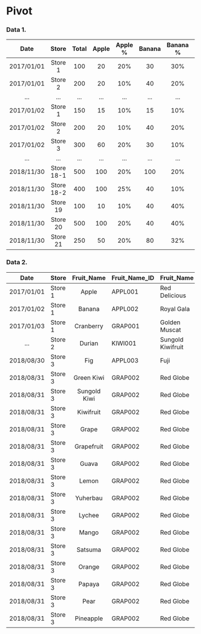 # Pivot
### Data 1.
| Date       | Store      | Total | Apple | Apple % | Banana | Banana % | ... | Pineapple | Pineapple % |
|:---:       |:---:       |:---:  |:---:  |:---:    |:---:   |:---:     |:---:|:---:      |:---:        |
| 2017/01/01 | Store 1    | 100   | 20    | 20%     | 30     | 30%      | ... | 10        | 10%         |
| 2017/01/01 | Store 2    | 200   | 20    | 10%     | 40     | 20%      | ... | 60        | 30%         |
| ...        | ...        | ...   | ...   | ...     | ...    | ...      | ... | ...       | ...         |
| 2017/01/02 | Store 1    | 150   | 15    | 10%     | 15     | 10%      | ... | 30        | 20%         |
| 2017/01/02 | Store 2    | 200   | 20    | 10%     | 40     | 20%      | ... | 60        | 30%         |
| 2017/01/02 | Store 3    | 300   | 60    | 20%     | 30     | 10%      | ... | 60        | 20%         |
| ...        | ...        | ...   | ...   | ...     | ...    | ...      | ... | ...       | ...         |
| 2018/11/30 | Store 18-1 | 500   | 100   | 20%     | 100    | 20%      | ... | 50        | 10%         |
| 2018/11/30 | Store 18-2 | 400   | 100   | 25%     | 40     | 10%      | ... | 20        | 5%          |
| 2018/11/30 | Store 19   | 100   | 10    | 10%     | 40     | 40%      | ... | 5         | 5%          |
| 2018/11/30 | Store 20   | 500   | 100   | 20%     | 40     | 40%      | ... | 10        | 10%         |
| 2018/11/30 | Store 21   | 250   | 50    | 20%     | 80     | 32%      | ... | 5         | 2%          |

### Data 2.
| Date       | Store   | Fruit_Name      | Fruit_Name_ID | Fruit_Name         | Qty  |  
| :---:      | ---     | :---:           | ---           | ---                | ---: | 
| 2017/01/01 | Store 1 | Apple           | APPL001       | Red Delicious      |  100 | 
| 2017/01/02 | Store 1 | Banana          | APPL002       | Royal Gala         |   50 |  
| 2017/01/03 | Store 1 | Cranberry       | GRAP001       | Golden Muscat      |   30 |  
| ...        | Store 2 | Durian          | KIWI001       | Sungold Kiwifruit  |  200 |  
| 2018/08/30 | Store 3 | Fig             | APPL003       | Fuji               |  150 | 
| 2018/08/31 | Store 3 | Green Kiwi      | GRAP002       | Red Globe          |   80 |  
| 2018/08/31 | Store 3 | Sungold Kiwi    | GRAP002       | Red Globe          |   80 | 
| 2018/08/31 | Store 3 | Kiwifruit       | GRAP002       | Red Globe          |   80 | 
| 2018/08/31 | Store 3 | Grape           | GRAP002       | Red Globe          |   80 | 
| 2018/08/31 | Store 3 | Grapefruit      | GRAP002       | Red Globe          |   80 | 
| 2018/08/31 | Store 3 | Guava           | GRAP002       | Red Globe          |   80 | 
| 2018/08/31 | Store 3 | Lemon           | GRAP002       | Red Globe          |   80 | 
| 2018/08/31 | Store 3 | Yuherbau        | GRAP002       | Red Globe          |   80 | 
| 2018/08/31 | Store 3 | Lychee          | GRAP002       | Red Globe          |   80 | 
| 2018/08/31 | Store 3 | Mango           | GRAP002       | Red Globe          |   80 | 
| 2018/08/31 | Store 3 | Satsuma         | GRAP002       | Red Globe          |   80 | 
| 2018/08/31 | Store 3 | Orange          | GRAP002       | Red Globe          |   80 | 
| 2018/08/31 | Store 3 | Papaya          | GRAP002       | Red Globe          |   80 | 
| 2018/08/31 | Store 3 | Pear            | GRAP002       | Red Globe          |   80 | 
| 2018/08/31 | Store 3 | Pineapple       | GRAP002       | Red Globe          |   80 | 








